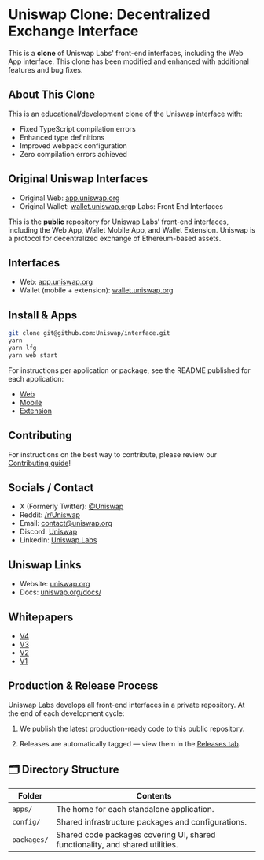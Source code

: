 # Uniswap Clone: Decentralized Exchange Interface

This is a **clone** of Uniswap Labs' front-end interfaces, including the Web App interface. This clone has been modified and enhanced with additional features and bug fixes.

## About This Clone

This is an educational/development clone of the Uniswap interface with:
- Fixed TypeScript compilation errors
- Enhanced type definitions
- Improved webpack configuration
- Zero compilation errors achieved

## Original Uniswap Interfaces

- Original Web: [app.uniswap.org](https://app.uniswap.org)
- Original Wallet: [wallet.uniswap.org](https://wallet.uniswap.org)p Labs: Front End Interfaces

This is the **public** repository for Uniswap Labs’ front-end interfaces, including the Web App, Wallet Mobile App, and Wallet Extension. Uniswap is a protocol for decentralized exchange of Ethereum-based assets.

## Interfaces

- Web: [app.uniswap.org](https://app.uniswap.org)
- Wallet (mobile + extension): [wallet.uniswap.org](https://wallet.uniswap.org)

## Install & Apps

```bash
git clone git@github.com:Uniswap/interface.git
yarn
yarn lfg
yarn web start
```

For instructions per application or package, see the README published for each application:

- [Web](apps/web/README.md)
- [Mobile](apps/mobile/README.md)
- [Extension](apps/extension/README.md)

## Contributing

For instructions on the best way to contribute, please review our [Contributing guide](CONTRIBUTING.md)!

## Socials / Contact

- X (Formerly Twitter): [@Uniswap](https://x.com/Uniswap)
- Reddit: [/r/Uniswap](https://www.reddit.com/r/Uniswap/)
- Email: [contact@uniswap.org](mailto:contact@uniswap.org)
- Discord: [Uniswap](https://discord.com/invite/uniswap)
- LinkedIn: [Uniswap Labs](https://www.linkedin.com/company/uniswaporg)

## Uniswap Links

- Website: [uniswap.org](https://uniswap.org/)
- Docs: [uniswap.org/docs/](https://docs.uniswap.org/)

## Whitepapers

- [V4](https://uniswap.org/whitepaper-v4.pdf)
- [V3](https://uniswap.org/whitepaper-v3.pdf)
- [V2](https://uniswap.org/whitepaper.pdf)
- [V1](https://hackmd.io/C-DvwDSfSxuh-Gd4WKE_ig)

## Production & Release Process

Uniswap Labs develops all front-end interfaces in a private repository.
At the end of each development cycle:

1. We publish the latest production-ready code to this public repository.

2. Releases are automatically tagged — view them in the [Releases tab](https://github.com/Uniswap/interface/releases).

## 🗂 Directory Structure

| Folder      | Contents                                                                       |
| ----------- | ------------------------------------------------------------------------------ |
| `apps/`     | The home for each standalone application.                                      |
| `config/`   | Shared infrastructure packages and configurations.                             |
| `packages/` | Shared code packages covering UI, shared functionality, and shared utilities.  |
